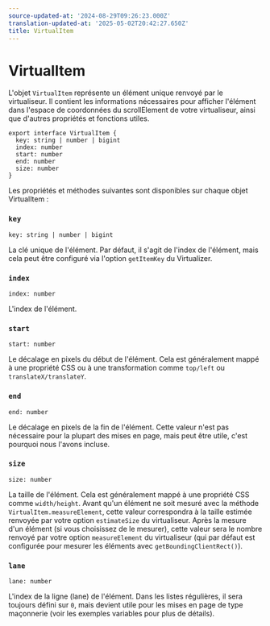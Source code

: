 ```yaml
---
source-updated-at: '2024-08-29T09:26:23.000Z'
translation-updated-at: '2025-05-02T20:42:27.650Z'
title: VirtualItem
---
```

# VirtualItem

L'objet `VirtualItem` représente un élément unique renvoyé par le virtualiseur. Il contient les informations nécessaires pour afficher l'élément dans l'espace de coordonnées du scrollElement de votre virtualiseur, ainsi que d'autres propriétés et fonctions utiles.

```tsx
export interface VirtualItem {
  key: string | number | bigint
  index: number
  start: number
  end: number
  size: number
}
```

Les propriétés et méthodes suivantes sont disponibles sur chaque objet VirtualItem :

### `key`

```tsx
key: string | number | bigint
```

La clé unique de l'élément. Par défaut, il s'agit de l'index de l'élément, mais cela peut être configuré via l'option `getItemKey` du Virtualizer.

### `index`

```tsx
index: number
```

L'index de l'élément.

### `start`

```tsx
start: number
```

Le décalage en pixels du début de l'élément. Cela est généralement mappé à une propriété CSS ou à une transformation comme `top/left` ou `translateX/translateY`.

### `end`

```tsx
end: number
```

Le décalage en pixels de la fin de l'élément. Cette valeur n'est pas nécessaire pour la plupart des mises en page, mais peut être utile, c'est pourquoi nous l'avons incluse.

### `size`

```tsx
size: number
```

La taille de l'élément. Cela est généralement mappé à une propriété CSS comme `width/height`. Avant qu'un élément ne soit mesuré avec la méthode `VirtualItem.measureElement`, cette valeur correspondra à la taille estimée renvoyée par votre option `estimateSize` du virtualiseur. Après la mesure d'un élément (si vous choisissez de le mesurer), cette valeur sera le nombre renvoyé par votre option `measureElement` du virtualiseur (qui par défaut est configurée pour mesurer les éléments avec `getBoundingClientRect()`).

### `lane`

```tsx
lane: number
```

L'index de la ligne (lane) de l'élément. Dans les listes régulières, il sera toujours défini sur `0`, mais devient utile pour les mises en page de type maçonnerie (voir les exemples variables pour plus de détails).
